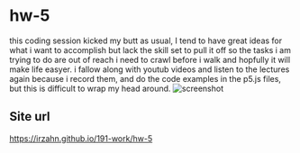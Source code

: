 # hw-5

this coding session kicked my butt as usual, I tend to have great ideas for what i want to accomplish but lack the skill set to pull it off so the tasks i am trying to do are out of reach i need to crawl before i walk and hopfully it will make life easyer. i fallow along with youtub videos and listen to the lectures again because i record them, and do the code examples in the p5.js files, but this is difficult to wrap my head around.
![screenshot](imgs/screenshot.png)
## Site url
https://irzahn.github.io/191-work/hw-5
